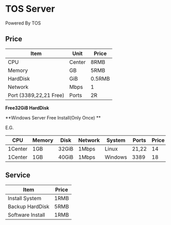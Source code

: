 # TOS Server

Powered By TOS

## Price

| Item                   | Unit   | Price  |
| ---------------------- | ------ | ------ |
| CPU                    | Center | 8RMB   |
| Memory                 | GB     | 5RMB   |
| HardDisk               | GiB    | 0.5RMB |
| Network                | Mbps   | 1      |
| Port (3389,22,21 Free) | Ports  | 2R     |

**Free32GiB HardDisk**

**Windows Server Free Install(Only Once) **

E.G.

| CPU     | Memory | Disk  | Network | System  | Ports | Price |
| ------- | ------ | ----- | ------- | ------- | ----- | ----- |
| 1Center | 1GB    | 32GiB | 1Mbps   | Linux   | 21,22 | 14    |
| 1Center | 1GB    | 40GiB | 1Mbps   | Windows | 3389  | 18    |

## Service

| Item             | Price |
| ---------------- | ----- |
| Install System   | 1RMB  |
| Backup HardDisk  | 5RMB  |
| Software Install | 1RMB  |

